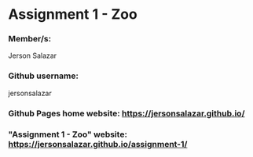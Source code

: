 # Assignment 1 - Zoo

### Member/s:
Jerson Salazar

### Github username:
jersonsalazar

### Github Pages home website: https://jersonsalazar.github.io/
### "Assignment 1 - Zoo" website: https://jersonsalazar.github.io/assignment-1/